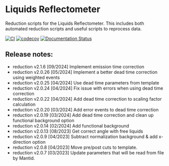 # Liquids Reflectometer

Reduction scripts for the Liquids Reflectometer. This includes both automated reduction scripts and useful scripts to reprocess data.

[![CI](https://github.com/neutrons/LiquidsReflectometer/actions/workflows/actions.yml/badge.svg)](https://github.com/neutrons/LiquidsReflectometer/actions/workflows/actions.yml)
[![codecov](https://codecov.io/gh/neutrons/LiquidsReflectometer/graph/badge.svg?token=H90K5RDGK4)](https://codecov.io/gh/neutrons/LiquidsReflectometer)
[![Documentation Status](https://readthedocs.org/projects/lr-reduction/badge/?version=latest)](https://lr-reduction.readthedocs.io/en/latest/?badge=latest)



## Release notes:
 - reduction v2.1.6 [09/2024] Implement emission time correction
 - reduction v2.0.26 [05/2024] Implement a better dead time correction using weighted events
 - reduction v2.0.25 [04/2024] Use dead time parameters from template
 - reduction v2.0.24 [04/2024] Fix issue with errors when using dead time correction
 - reduction v2.0.22 [04/2024] Add dead time correction to scaling factor calculation
 - reduction v2.0.20 [03/2024] Add error events to dead time correction
 - reduction v2.0.19 [03/2024] Add dead time correction and clean up functional background option
 - reduction v2.0.14 [02/2024] Add functional background
 - reduction v2.0.13 [08/2023] Get correct angle with free liquids
 - reduction v2.0.9 [04/2023] Subtract normalization background & add x-direction option
 - reduction v2.0.8 [04/2023] Move pre/post cuts to template.
 - reduction v2.0.7 [03/2023] Update parameters that will be read from file by Mantid.
